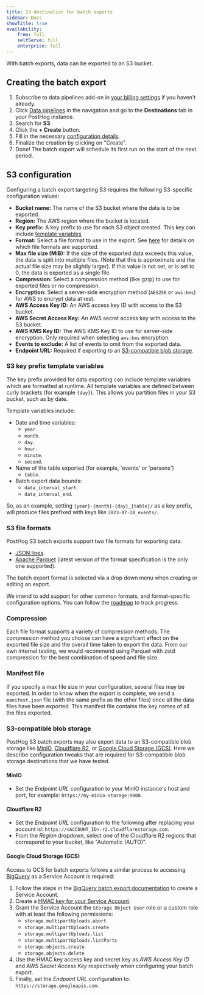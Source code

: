 ```yaml
---
title: S3 destination for batch exports
sidebar: Docs
showTitle: true
availability:
    free: full
    selfServe: full
    enterprise: full
---
```


With batch exports, data can be exported to an S3 bucket.

## Creating the batch export

1. Subscribe to data pipelines add-on in [your billing settings](https://us.posthog.com/organization/billing) if you haven't already.
2. Click [Data pipelines](https://app.posthog.com/pipeline) in the navigation and go to the **Destinations** tab in your PostHog instance.
3. Search for **S3**.
4. Click the **+ Create** button.
5. Fill in the necessary [configuration details](#s3-configuration).
6. Finalize the creation by clicking on "Create".
7. Done! The batch export will schedule its first run on the start of the next period.

## S3 configuration

Configuring a batch export targeting S3 requires the following S3-specific configuration values:
* **Bucket name:** The name of the S3 bucket where the data is to be exported.
* **Region:** The AWS region where the bucket is located.
* **Key prefix:** A key prefix to use for each S3 object created. This key can include [template variables](#s3-key-prefix-template-variables)
* **Format:** Select a file format to use in the export. See [here](#s3-file-formats) for details on which file formats are supported.
* **Max file size (MiB):** If the size of the exported data exceeds this value, the data is split into multiple files. (Note that this is approximate and the actual file size may be slightly larger). If this value is not set, or is set to 0, the data is exported as a single file.
* **Compression:** Select a compression method (like gzip) to use for exported files or no compression.
* **Encryption:** Select a server-side encryption method (`AES256` or `aws:kms`) for AWS to encrypt data at rest.
* **AWS Access Key ID:** An AWS access key ID with access to the S3 bucket.
* **AWS Secret Access Key:** An AWS secret access key with access to the S3 bucket.
* **AWS KMS Key ID:** The AWS KMS Key ID to use for server-side encryption. Only required when selecting `aws:kms` encryption.
* **Events to exclude:** A list of events to omit from the exported data.
* **Endpoint URL:** Required if exporting to an [S3-compatible blob storage](#s3-compatible-blob-storage).

### S3 key prefix template variables

The key prefix provided for data exporting can include template variables which are formatted at runtime. All template variables are defined between curly brackets (for example `{day}`). This allows you partition files in your S3 bucket, such as by date.

Template variables include:
* Date and time variables:
  * `year`.
  * `month`.
  * `day`.
  * `hour`.
  * `minute`.
  * `second`.
* Name of the table exported (for example, 'events' or 'persons')
  * `table`.
* Batch export data bounds:
  * `data_interval_start`.
  * `data_interval_end`.

So, as an example, setting `{year}-{month}-{day}_{table}/` as a key prefix, will produce files prefixed with keys like `2023-07-28_events/`.

### S3 file formats

PostHog S3 batch exports support two file formats for exporting data:
* [JSON lines](https://jsonlines.org/).
* [Apache Parquet](https://parquet.apache.org/) (latest version of the format specification is the only one supported).

The batch export format is selected via a drop down menu when creating or editing an export.

We intend to add support for other common formats, and format-specific configuration options. You can follow the [roadmap](https://github.com/PostHog/posthog/issues/15997) to track progress.

### Compression

Each file format supports a variety of compression methods. The compression method you choose can have a signifcant effect on the exported file size and the overall time taken to export the data. From our own internal testing, we would recommend using Parquet with zstd compression for the best combination of speed and file size.

### Manifest file

If you specify a max file size in your configuration, several files may be exported. In order to know when the export is complete, we send a `manifest.json` file (with the same prefix as the other files) once all the data files have been exported. This manifest file contains the key names of all the files exported.

### S3-compatible blob storage

PostHog S3 batch exports may also export data to an S3-compatible blob storage like [MinIO](https://github.com/minio/minio), [Cloudflare R2](https://www.cloudflare.com/developer-platform/products/r2/), or [Google Cloud Storage (GCS)](https://cloud.google.com/storage). Here we describe configuration tweaks that are required for S3-compatible blob storage destinations that we have tested.

#### MinIO
* Set the *Endpoint URL* configuration to your MinIO instance's host and port, for example: `https://my-minio-storage:9000`.

#### Cloudflare R2
* Set the *Endpoint URL* configuration to the following after replacing your account id: `https://<ACCOUNT_ID>.r2.cloudflarestorage.com`.
* From the *Region* dropdown, select one of the Cloudflare R2 regions that correspond to your bucket, like "Automatic (AUTO)".

#### Google Cloud Storage (GCS)
Access to GCS for batch exports follows a similar process to accessing [BigQuery](/docs/cdp/batch-exports/bigquery) as a Service Account is required:
1. Follow the steps in the [BigQuery batch export documentation](/docs/cdp/batch-exports/bigquery) to create a Service Account.
2. Create a [HMAC key for your Service Account](https://cloud.google.com/storage/docs/authentication/managing-hmackeys#console).
3. Grant the Service Account the `Storage Object User` role or a custom role with at least the following permissions:
   * `storage.multipartUploads.abort`
   * `storage.multipartUploads.create`
   * `storage.multipartUploads.list`
   * `storage.multipartUploads.listParts`
   * `storage.objects.create`
   * `storage.objects.delete`
4. Use the HMAC key access key and secret key as *AWS Access Key ID* and *AWS Secret Access Key* respectively when configuring your batch export.
5. Finally, set the *Endpoint URL* configuration to: `https://storage.googleapis.com`.
